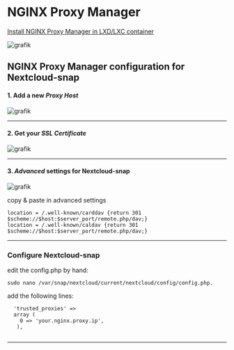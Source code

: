 # NGINX Proxy Manager

[Install NGINX Proxy Manager in LXD/LXC container](https://github.com/scubamuc/scubamuc.github.io/blob/scubamuc/wiki-md/LXD-LXC-install-NGINX_Proxy_Manager.md)

![grafik](https://user-images.githubusercontent.com/54933878/203948648-ce03c4a9-22d5-498c-8a05-82ea62778156.png)


## NGINX Proxy Manager configuration for Nextcloud-snap

#### 1. Add a new *Proxy Host* 

![grafik](https://user-images.githubusercontent.com/54933878/219947858-9756dc45-1c29-4145-b8c4-cc080b4147d1.png)

----
#### 2. Get your *SSL Certificate*

![grafik](https://user-images.githubusercontent.com/54933878/219947921-f4373ba0-3e3b-4f35-92e5-d894da396a1e.png)

----
#### 3. *Advanced* settings for Nextcloud-snap

![grafik](https://user-images.githubusercontent.com/54933878/219947752-5886d1a8-c7e0-4a82-9e31-7b72ba865b3f.png)

copy & paste in advanced settings
```
location = /.well-known/carddav {return 301 $scheme://$host:$server_port/remote.php/dav;}
location = /.well-known/caldav {return 301 $scheme://$host:$server_port/remote.php/dav;}
```
----
### Configure Nextcloud-snap

edit the config.php by hand:

```
sudo nano /var/snap/nextcloud/current/nextcloud/config/config.php. 
```
add the following lines:

```
  'trusted_proxies' => 
  array (
    0 => 'your.nginx.proxy.ip',
   ),
  
```
----
